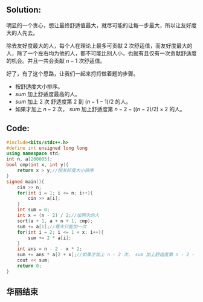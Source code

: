 ## Solution:
明显的一个贪心，想让最终舒适值最大，就尽可能的让每一步最大，所以让友好度大的人先去。

除去友好度最大的人，每个人在理论上最多可贡献 $2$ 次舒适值，而友好度最大的人，除了一个左右均为他的人，都不可能比别人小，也就有且仅有一次贡献舒适度的机会。并且一共会贡献 $n - 1$ 次舒适值。

好了，有了这个思路，让我们一起来捋捋做着题的步骤。

* 按舒适度大小排序。
* $sum$ 加上舒适度最高的人。
* $sum$ 加上 $2$ 次 舒适度第 $2$ 到 $(n-1-1)/2$ 的人。
* 如果才加上 $n-2$ 次， $sum$ 加上舒适度第 $n-2-((n-2)/2)\times 2$ 的人。

## Code:
```cpp
#include<bits/stdc++.h>
#define int unsigned long long
using namespace std;
int n, a[200005];
bool cmp(int x, int y){
	return x > y;//按友好度大小排序
}
signed main(){
	cin >> n;
	for(int i = 1; i <= n; i++){
		cin >> a[i];
	}
	int sum = 0;
	int x = (n - 2) / 2;//加两次的人
	sort(a + 1, a + n + 1, cmp);
	sum += a[1];//最大只能加一次
	for(int i = 2; i <= 1 + x; i++){
		sum += 2 * a[i];
	}
	int ans = n - 2 - x * 2;
	sum += ans * a[2 + x];//如果才加上 n - 2 次， sum 加上舒适度第 n - 2 - ((n - 2) / 2) * 2 的人。
	cout << sum;
	return 0;
}
```
## 华丽结束